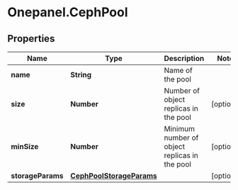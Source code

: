 # Onepanel.CephPool

## Properties
Name | Type | Description | Notes
------------ | ------------- | ------------- | -------------
**name** | **String** | Name of the pool | 
**size** | **Number** | Number of object replicas in the pool | [optional] 
**minSize** | **Number** | Minimum number of object replicas in the pool | [optional] 
**storageParams** | [**CephPoolStorageParams**](CephPoolStorageParams.md) |  | [optional] 


